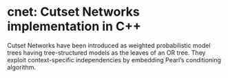 # cnet: Cutset Networks implementation in C++

Cutset Networks have been introduced as weighted probabilistic model trees having tree-structured models as the leaves
of an OR tree. They exploit context-specific independencies by embedding Pearl’s conditioning algorithm. 


